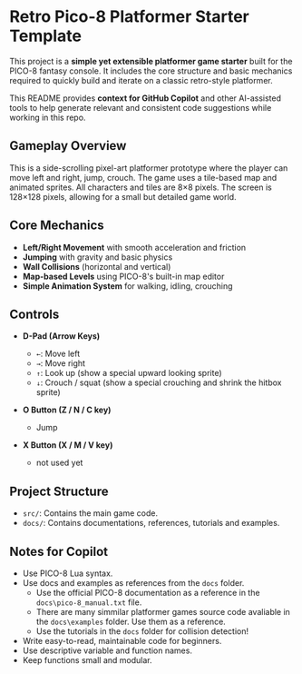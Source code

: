 # Retro Pico-8 Platformer Starter Template

This project is a **simple yet extensible platformer game starter** built for the PICO-8 fantasy console. It includes the core structure and basic mechanics required to quickly build and iterate on a classic retro-style platformer.

This README provides **context for GitHub Copilot** and other AI-assisted tools to help generate relevant and consistent code suggestions while working in this repo.

## Gameplay Overview

This is a side-scrolling pixel-art platformer prototype where the player can move left and right, jump, crouch. The game uses a tile-based map and animated sprites. All characters and tiles are 8×8 pixels. The screen is 128×128 pixels, allowing for a small but detailed game world.

## Core Mechanics

- **Left/Right Movement** with smooth acceleration and friction
- **Jumping** with gravity and basic physics
- **Wall Collisions** (horizontal and vertical)
- **Map-based Levels** using PICO-8's built-in map editor
- **Simple Animation System** for walking, idling, crouching

## Controls

- **D-Pad (Arrow Keys)**  
  - `←`: Move left  
  - `→`: Move right  
  - `↑`: Look up (show a special upward looking sprite)  
  - `↓`: Crouch / squat (show a special crouching and shrink the hitbox sprite)

- **O Button (Z / N / C key)**  
  - Jump
- **X Button (X / M / V key)**  
  - not used yet

## Project Structure

- `src/`: Contains the main game code.
- `docs/`: Contains documentations, references, tutorials and examples.

## Notes for Copilot

- Use PICO-8 Lua syntax.
- Use docs and examples as references from the `docs` folder.
  - Use the official PICO-8 documentation as a reference in the `docs\pico-8_manual.txt` file.
  - There are many simmilar platformer games source code avaliable in the `docs\examples` folder. Use them as a reference.
  - Use the tutorials in the `docs` folder for collision detection!
- Write easy-to-read, maintainable code for beginners.
- Use descriptive variable and function names.
- Keep functions small and modular.
